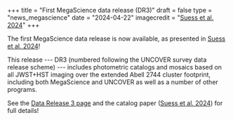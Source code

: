 +++
title = "First MegaScience data release (DR3)"
draft = false
type = "news_megascience"
date = "2024-04-22"
imagecredit = "<a href='https://arxiv.org/abs/2404.13132'>Suess et al. 2024</a>"
+++

The first MegaScience data release is now available, as presented in 
[Suess et al. 2024](https://arxiv.org/abs/2404.13132)! 

This release --- DR3 (numbered following the UNCOVER survey data release scheme) --- 
includes photometric catalogs and mosaics based on all JWST+HST imaging over the extended Abell 2744 
cluster footprint, including both MegaScience and UNCOVER as
well as a number of other programs. 


See the [Data Release 3 page](/DR3.html) and the catalog paper ([Suess et al. 2024](URL)) for full details!




